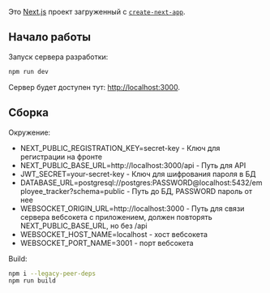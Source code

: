 Это [Next.js](https://nextjs.org) проект загруженный с [`create-next-app`](https://nextjs.org/docs/app/api-reference/cli/create-next-app).

## Начало работы

Запуск сервера разработки:

```bash
npm run dev
```

Сервер будет доступен тут: [http://localhost:3000](http://localhost:3000).

## Сборка

Окружение:
- NEXT_PUBLIC_REGISTRATION_KEY=secret-key - Ключ для регистрации на фронте
- NEXT_PUBLIC_BASE_URL=http://localhost:3000/api - Путь для API
- JWT_SECRET=your-secret-key - Ключ для шифрования пароля в БД
- DATABASE_URL=postgresql://postgres:PASSWORD@localhost:5432/employee_tracker?schema=public - Путь до БД, PASSWORD пароль от нее
- WEBSOCKET_ORIGIN_URL=http://localhost:3000 - Путь для связи сервера вебсокета с приложением, должен повторять NEXT_PUBLIC_BASE_URL, но без /api
- WEBSOCKET_HOST_NAME=localhost - хост вебсокета
- WEBSOCKET_PORT_NAME=3001 - порт вебсокета

Build:

```bash
npm i --legacy-peer-deps
npm run build
```
